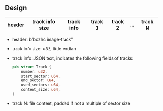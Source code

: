 ## Design
| header | track info size | track info | track 1 | track 2 | ...  | track N |
| ------ | --------------- | ---------- | ------- | ------- | ---- | ------- |

- header: b"bczhc image-track"

- track info size: u32, little endian

- track info: JSON text, indicates the following fields of tracks:

  ```rust
  pub struct Track {
      number: u32,
      start_sector: u64,
      end_sector: u64,
      used_sectors: u64,
      content_size: u64,
  }
  ```

- track N: file content, padded if not a multiple of sector size

